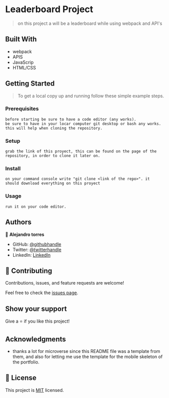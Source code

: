 # Leaderboard Project

> on this project a will be a leaderboard while using webpack and API's 

## Built With

- webpack
- APIS
- JavaScrip
- HTML/CSS

## Getting Started

>To get a local copy up and running follow these simple example steps.

### Prerequisites
    before starting be sure to have a code editor (any works).
    be sure to have in your locar computer git desktop or bash any works. this will help when cloning the repository.
### Setup
    grab the link of this proyect, this can be found on the page of the repository, in order to clone it later on.
### Install
    on your command console write "git clone <link of the repo>". it should download everything on this proyect
### Usage
    run it on your code editor.

## Authors

👤 **Alejandro torres**

- GitHub: [@githubhandle](https://github.com/aizjicod)
- Twitter: [@twitterhandle](https://twitter.com/aizijijr)
- LinkedIn: [LinkedIn](https://www.linkedin.com/in/aiziji/)


## 🤝 Contributing

Contributions, issues, and feature requests are welcome!

Feel free to check the [issues page](https://github.com/aizjicod/Portfolio/issues).

## Show your support

Give a ⭐️ if you like this project!

## Acknowledgments

- thanks a lot for microverse since this README file was a template from them, and also for letting me use the template for the mobile skeleton of the portfolio.

## 📝 License

This project is [MIT](MIT.md) licensed.
